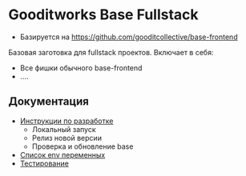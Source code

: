 # Gooditworks Base Fullstack

- Базируется на https://github.com/gooditcollective/base-frontend

Базовая заготовка для fullstack проектов. Включает в себя:

- Все фишки обычного base-frontend
- ....

## Документация

- [Инструкции по разработке](docs/guides.md)
  - Локальный запуск
  - Релиз новой версии
  - Проверка и обновление base
- [Список env переменных](docs/env.md)
- [Тестирование](docs/testing.md)

